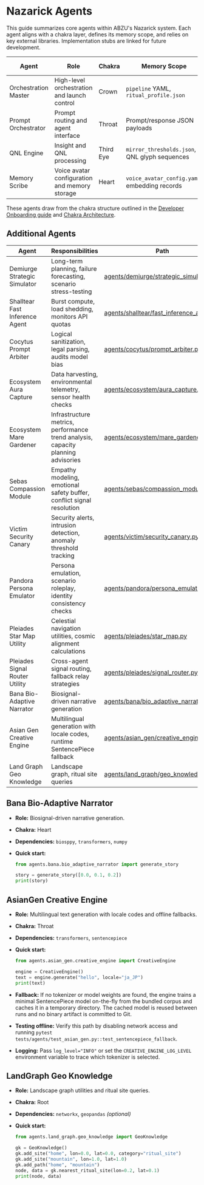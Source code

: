 # Nazarick Agents

This guide summarizes core agents within ABZU's Nazarick system. Each agent aligns with a chakra layer, defines its memory scope, and relies on key external libraries. Implementation stubs are linked for future development.

| Agent | Role | Chakra | Memory Scope | External Libraries | Stub |
| --- | --- | --- | --- | --- | --- |
| Orchestration Master | High-level orchestration and launch control | Crown | `pipeline` YAML, `ritual_profile.json` | Model runtime, container services | [orchestration_master.py](../orchestration_master.py) |
| Prompt Orchestrator | Prompt routing and agent interface | Throat | Prompt/response JSON payloads | LLM APIs | [crown_prompt_orchestrator.py](../crown_prompt_orchestrator.py) |
| QNL Engine | Insight and QNL processing | Third Eye | `mirror_thresholds.json`, QNL glyph sequences | Audio toolchain | [SPIRAL_OS/qnl_engine.py](../SPIRAL_OS/qnl_engine.py) |
| Memory Scribe | Voice avatar configuration and memory storage | Heart | `voice_avatar_config.yaml`, embedding records | Vector database | [memory_scribe.py](../memory_scribe.py) |

These agents draw from the chakra structure outlined in the [Developer Onboarding guide](developer_onboarding.md) and [Chakra Architecture](chakra_architecture.md).

## Additional Agents

| Agent | Responsibilities | Path |
| --- | --- | --- |
| Demiurge Strategic Simulator | Long-term planning, failure forecasting, scenario stress-testing | [agents/demiurge/strategic_simulator.py](../agents/demiurge/strategic_simulator.py) |
| Shalltear Fast Inference Agent | Burst compute, load shedding, monitors API quotas | [agents/shalltear/fast_inference_agent.py](../agents/shalltear/fast_inference_agent.py) |
| Cocytus Prompt Arbiter | Logical sanitization, legal parsing, audits model bias | [agents/cocytus/prompt_arbiter.py](../agents/cocytus/prompt_arbiter.py) |
| Ecosystem Aura Capture | Data harvesting, environmental telemetry, sensor health checks | [agents/ecosystem/aura_capture.py](../agents/ecosystem/aura_capture.py) |
| Ecosystem Mare Gardener | Infrastructure metrics, performance trend analysis, capacity planning advisories | [agents/ecosystem/mare_gardener.py](../agents/ecosystem/mare_gardener.py) |
| Sebas Compassion Module | Empathy modeling, emotional safety buffer, conflict signal resolution | [agents/sebas/compassion_module.py](../agents/sebas/compassion_module.py) |
| Victim Security Canary | Security alerts, intrusion detection, anomaly threshold tracking | [agents/victim/security_canary.py](../agents/victim/security_canary.py) |
| Pandora Persona Emulator | Persona emulation, scenario roleplay, identity consistency checks | [agents/pandora/persona_emulator.py](../agents/pandora/persona_emulator.py) |
| Pleiades Star Map Utility | Celestial navigation utilities, cosmic alignment calculations | [agents/pleiades/star_map.py](../agents/pleiades/star_map.py) |
| Pleiades Signal Router Utility | Cross-agent signal routing, fallback relay strategies | [agents/pleiades/signal_router.py](../agents/pleiades/signal_router.py) |
| Bana Bio-Adaptive Narrator | Biosignal-driven narrative generation | [agents/bana/bio_adaptive_narrator.py](../agents/bana/bio_adaptive_narrator.py) |
| Asian Gen Creative Engine | Multilingual generation with locale codes, runtime SentencePiece fallback | [agents/asian_gen/creative_engine.py](../agents/asian_gen/creative_engine.py) |
| Land Graph Geo Knowledge | Landscape graph, ritual site queries | [agents/land_graph/geo_knowledge.py](../agents/land_graph/geo_knowledge.py) |

## Bana Bio-Adaptive Narrator

- **Role:** Biosignal-driven narrative generation.
- **Chakra:** Heart
- **Dependencies:** `biosppy`, `transformers`, `numpy`
- **Quick start:**

  ```python
  from agents.bana.bio_adaptive_narrator import generate_story

  story = generate_story([0.0, 0.1, 0.2])
  print(story)
  ```

## AsianGen Creative Engine

- **Role:** Multilingual text generation with locale codes and offline fallbacks.
- **Chakra:** Throat
- **Dependencies:** `transformers`, `sentencepiece`
- **Quick start:**

  ```python
  from agents.asian_gen.creative_engine import CreativeEngine

  engine = CreativeEngine()
  text = engine.generate("hello", locale="ja_JP")
  print(text)
  ```

- **Fallback:** If no tokenizer or model weights are found, the engine trains a
  minimal SentencePiece model on-the-fly from the bundled corpus and caches it
  in a temporary directory. The cached model is reused between runs and no
  binary artifact is committed to Git.
- **Testing offline:** Verify this path by disabling network access and running
  `pytest tests/agents/test_asian_gen.py::test_sentencepiece_fallback`.
- **Logging:** Pass `log_level="INFO"` or set the `CREATIVE_ENGINE_LOG_LEVEL`
  environment variable to trace which tokenizer is selected.

## LandGraph Geo Knowledge

- **Role:** Landscape graph utilities and ritual site queries.
- **Chakra:** Root
- **Dependencies:** `networkx`, `geopandas` *(optional)*
- **Quick start:**

  ```python
  from agents.land_graph.geo_knowledge import GeoKnowledge

  gk = GeoKnowledge()
  gk.add_site("home", lon=0.0, lat=0.0, category="ritual_site")
  gk.add_site("mountain", lon=1.0, lat=1.0)
  gk.add_path("home", "mountain")
  node, data = gk.nearest_ritual_site(lon=0.2, lat=0.1)
  print(node, data)
  ```

